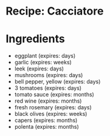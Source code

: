 Recipe: Cacciatore
==================

Ingredients
===========

- eggplant (expires: days)
- garlic (expires: weeks)
- leek (expires: days)
- mushrooms (expires: days)
- bell pepper, yellow (expires: days)
- 3 tomatoes (expires: days)
- tomato sauce (expires: months)
- red wine (expires: months)
- fresh rosemary (expires: days)
- black olives (expires: weeks)
- capers (expires: months)
- polenta (expires: months)
